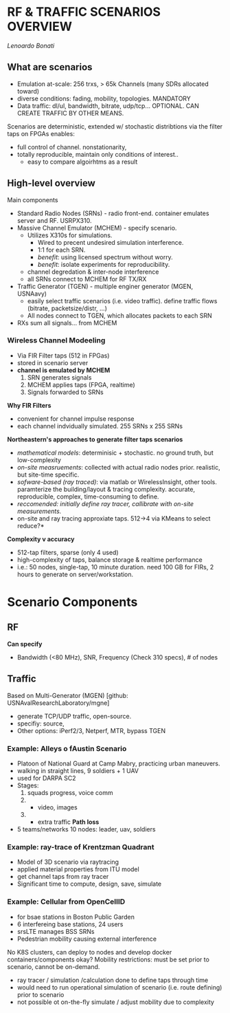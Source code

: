 # RF & TRAFFIC SCENARIOS OVERVIEW
*Lenoardo Bonati*

## What are scenarios
 * Emulation at-scale: 256 trxs, > 65k Channels (many SDRs allocated toward)
 * diverse conditions: fading, mobility, topologies. MANDATORY
 * Data traffic: dl/ul, bandwidth, bitrate, udp/tcp... OPTIONAL. CAN CREATE TRAFFIC BY OTHER MEANS.
 
Scenarios are deterministic, extended w/ stochastic distribtions via the filter taps on FPGAs
enables:
 * full control of channel. nonstationarity, 
 * totally reproducible, maintain only conditions of interest..
   * easy to compare algoirhtms as a result
   
## High-level overview

Main components
 * Standard Radio Nodes (SRNs) - radio front-end. container  emulates server and RF. USRPX310.
 * Massive Channel Emulator (MCHEM) - specify scenario.
   * Utilizes X310s for simulations. 
     * Wired to precent undesired simulation interference. 
     * 1:1 for each SRN.
     * *benefit*: using licensed spectrum without worry. 
     * *benefit*: isolate experiments for reproducibility.
   * channel degredation & inter-node interference
   * all SRNs connect to MCHEM for RF TX/RX
 * Traffic Generator (TGEN) - multiple enginer generator (MGEN, USNAavy)
   * easily select traffic scenarios (i.e. video traffic). define traffic flows (bitrate, packetsize/distr, ...)
   * All nodes connect to TGEN, which allocates packets to each SRN
 * RXs sum all signals... from MCHEM


### Wireless Channel Modeeling
 * Via FIR Filter taps (512 in FPGas) 
 * stored in scenario server
 * **channel is emulated by MCHEM**
   1. SRN generates signals
   2. MCHEM applies taps (FPGA, realtime)
   3. Signals forwarded to SRNs
 
**Why FIR Filters**
* convenient for channel impulse response
* each channel indvidually simulated. 255 SRNs x 255 SRNs

**Northeastern's approaches to generate filter taps scenarios**
* *mathematical models*: determinisic + stochastic. no ground truth, but low-complexity
* *on-site measruements*: collected with actual radio nodes prior. realistic, but site-time specific.
* *sofware-based (ray traced)*: via matlab or WirelessInsight, other tools. paramterize the building/layout & tracing complexity. accurate, reproducible, complex, time-consuming to define.
* *reccomended: initially define ray tracer, callibrate with on-site measurements.*
* on-site and ray tracing approxiate taps. 512->4 via KMeans to select  reduce?*

**Complexity v accuracy**
* 512-tap filters, sparse (only 4 used)
* high-complexity of taps, balance storage & realtime performance
* i.e.: 50 nodes, single-tap, 10 minute duration. need 100 GB for FIRs, 2 hours to generate on server/workstation.







# Scenario Components
## RF
**Can specify**
* Bandwidth (<80 MHz), SNR, Frequency (Check 310 specs), # of nodes
## Traffic
Based on Multi-Generator (MGEN) [github: USNAvalResearchLaboratory/mgne]
* generate TCP/UDP traffic, open-source.
* specifiy: source, 
* Other options: iPerf2/3, Netperf, MTR, bypass TGEN


### Example: Alleys o fAustin Scenario
* Platoon of National Guard at Camp Mabry, practicing urban maneuvers. 
* walking in straight lines, 9 soldiers + 1 UAV
* used for DARPA SC2
* Stages: 
  1. squads progress, voice comm
  2. + video, images
  3. + extra traffic
**Path loss**
* 5 teams/networks
10 nodes: leader, uav, soldiers


### Example: ray-trace of Krentzman Quadrant
* Model of 3D scenario via raytracing
* applied material properties from ITU model
* get channel taps from ray tracer
* Significant time to compute, design, save, simulate

### Example: Cellular from OpenCellID
* for bsae stations in Boston Public Garden
* 6 interfereing base stations, 24 users
* srsLTE manages BSS SRNs
* Pedestrian mobility causing external interference

No K8S clusters, can deploy to nodes and develop 
docker containers/components okay?
Mobility restrictions: must be set prior to scenario, cannot be on-demand. 
  * ray tracer / simulation  /calculation done to define taps through time
  * would need to run operational simulation of scenario (i.e. route defining) prior to scenario
  * not possible ot on-the-fly simulate / adjust mobility due to complexity
